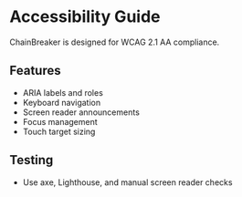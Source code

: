# Accessibility Guide

ChainBreaker is designed for WCAG 2.1 AA compliance.

## Features
- ARIA labels and roles
- Keyboard navigation
- Screen reader announcements
- Focus management
- Touch target sizing

## Testing
- Use axe, Lighthouse, and manual screen reader checks
